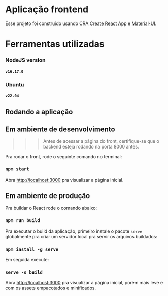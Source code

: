 # Aplicação frontend

Esse projeto foi construído usando CRA [Create React App](https://github.com/facebook/create-react-app) e [Material-UI](https://mui.com/).

# Ferramentas utilizadas
### NodeJS version
#### `v16.17.0`
### Ubuntu
#### `v22.04`

## Rodando a aplicação
## Em ambiente de desenvolvimento

>>> Antes de acessar a página do front, certifique-se que o backend esteja rodando na porta 8000 antes.

Pra rodar o front, rode o seguinte comando no terminal:

### `npm start`

Abra [http://localhost:3000](http://localhost:3000) pra visualizar a página inicial.

## Em ambiente de produção

Pra buildar o React rode o comando abaixo:

### `npm run build`

Pra executar o build da aplicação, primeiro instale o pacote `serve` globalmente pra criar um servidor local pra servir os arquivos buildados:

### `npm install -g serve`

Em seguida execute:

### `serve -s build`

Abra [http://localhost:3000](http://localhost:3000) pra visualizar a página inicial, porém mais leve e com os assets empacotados e minificados.
